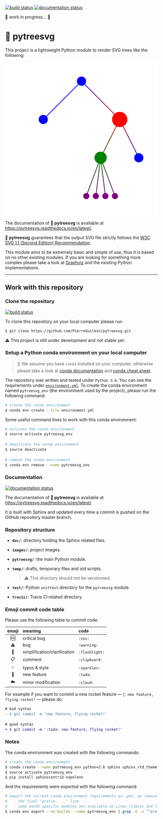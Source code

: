 [![build status](https://travis-ci.com/PierreGuilmin/pytreesvg.svg?branch=master)](https://travis-ci.com/PierreGuilmin/pytreesvg)
[![documentation status](https://readthedocs.org/projects/pytreesvg/badge/?version=latest)](https://pytreesvg.readthedocs.io/en/latest/?badge=latest)

:construction: work in progress... :construction:

# :herb: pytreesvg

This project is a lightweight Python module to render SVG trees like the following:

<!-- top centered demo image -->
<p align="center">
    <img alt="basic tree" src="images/basic_tree.svg">
</p>

The documentation of **:herb: pytreesvg** is available at https://pytreesvg.readthedocs.io/en/latest/.

**:herb: pytreesvg** guarantees that the output SVG file strictly follows the [W3C SVG 1.1 (Second Edition) Recommendation](https://www.w3.org/TR/2011/REC-SVG11-20110816/).

This module aims to be extremely basic and simple of use, thus it is based on no other existing modules. If you are looking for something more complex please take a look at [Graphviz](https://www.graphviz.org/) and the existing Python implementations.

***

## Work with this repository

### Clone the repository

[![build status](https://travis-ci.com/PierreGuilmin/pytreesvg.svg?branch=master)](https://travis-ci.com/PierreGuilmin/pytreesvg)

To clone this repository on your local computer please run:
```bash
$ git clone https://github.com/PierreGuilmin/pytreesvg.git
```

:warning: This project is still under development and not stable yet.

### Setup a Python conda environment on your local computer

> :point_up: We assume you have `conda` installed on your computer, otherwise please take a look at [conda documentation](https://docs.conda.io/en/latest/) and [conda cheat sheet](https://docs.conda.io/projects/conda/en/latest/user-guide/cheatsheet.html).

The repository was written and tested under `Python 3.6`. You can see the requirements under [`environment.yml`](environment.yml). To create the conda environment named `pytreesvg_env` (the environment used by the project), please run the following command:
```bash
# create the conda environment
$ conda env create --file environment.yml
```

Some useful command lines to work with this conda environment:
```bash
# activate the conda environment
$ source activate pytreesvg_env

# deactivate the conda environment
$ source deactivate

# remove the conda environment
$ conda env remove --name pytreesvg_env
```

### Documentation

[![documentation status](https://readthedocs.org/projects/pytreesvg/badge/?version=latest)](https://pytreesvg.readthedocs.io/en/latest/?badge=latest)

The documentation of **:herb: pytreesvg** is available at https://pytreesvg.readthedocs.io/en/latest/.

It is built with Sphinx and updated every time a commit is pushed on the GitHub repository master branch.

### Repository structure
- **`doc/`**: directory holding the Sphinx related files.

- **`images/`**: project images.

- **`pytreesvg/`**: the main Python module.

- **`temp/`**: drafts, temporary files and old scripts.
  > :warning: This directory should not be versionned.

- **`test/`**: Python `unittest` directory for the `pytreesvg` module.

- **`travis/`**: Travis CI related directory.

### Emoji commit code table

Please use the following table to commit code:

| emoji        | meaning                      | code           |
| :----------: | :--------------------------- | :------------- |
| :sos:        | critical bug                 | `:sos:`        |
| :warning:    | bug                          | `:warning:`    |
| :flashlight: | simplification/clarification | `:flashlight:` |
| :clipboard:  | comment                      | `:clipboard:`  |
| :sparkles:   | typos & style                | `:sparkles:`   |
| :tada:       | new feature                  | `:tada:`       |
| :cloud:      | minor modification           | `:cloud:`      |

For example if you want to commit a new rocket feature — `🎉 new feature, flying rocket!` — please do:
```diff
# bad syntax
- $ git commit -m 'new feature, flying rocket!'

# good syntax
+ $ git commit -m ':tada: new feature, flying rocket!'
```

### Notes
The conda environment was created with the following commands:
```bash
# create the conda environment
$ conda create --name pytreesvg_env python=3.6 sphinx sphinx_rtd_theme
$ source activate pytreesvg_env
$ pip install sphinxcontrib-napoleon
```

And the requirements were exported with the following command:
```bash
# export the current conda environment requirements as .yml, we remove
#   - the final "prefix: ..." line
#   - some macOS specific modules not available on Linux (libcxx and libcxxabi)
$ conda env export --no-builds --name pytreesvg_env | grep -E -v "^prefix|libcxx|libcxxabi" > environment.yml
```
